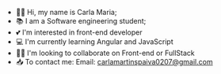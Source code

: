 - 👋🏼 Hi, my name is Carla Maria;
- 📚 I am a Software engineering student;
- 💕 I'm interested in front-end developer
- 💻 I'm currently learning Angular and JavaScript
- 🤝🏻 I'm looking  to collaborate on Front-end or FullStack
- 📥 To contact me: Email: carlamartinspaiva0207@gmail.com
